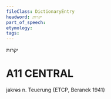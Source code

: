 ```yaml
---
fileClass: DictionaryEntry
headword: יקרות
part_of_speech: 
etymology: 
tags: 
---
```

יקרות

A11
CENTRAL
========

jakrəs n. Teuerung {ETCP, Beranek 1941}